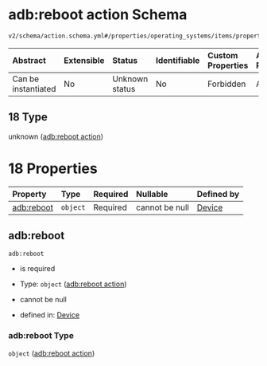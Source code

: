 # adb:reboot action Schema

```txt
v2/schema/action.schema.yml#/properties/operating_systems/items/properties/steps/items/properties/actions/items/oneOf/18
```



| Abstract            | Extensible | Status         | Identifiable | Custom Properties | Additional Properties | Access Restrictions | Defined In                                                          |
| :------------------ | :--------- | :------------- | :----------- | :---------------- | :-------------------- | :------------------ | :------------------------------------------------------------------ |
| Can be instantiated | No         | Unknown status | No           | Forbidden         | Allowed               | none                | [device.schema.json*](../device.schema.json "open original schema") |

## 18 Type

unknown ([adb:reboot action](device-properties-operating-systems-operating-system-properties-steps-step-properties-group-step-action-oneof-adbreboot-action.md))

# 18 Properties

| Property                 | Type     | Required | Nullable       | Defined by                                                                                                                                                                                                                                                                                                               |
| :----------------------- | :------- | :------- | :------------- | :----------------------------------------------------------------------------------------------------------------------------------------------------------------------------------------------------------------------------------------------------------------------------------------------------------------------- |
| [adb:reboot](#adbreboot) | `object` | Required | cannot be null | [Device](device-properties-operating-systems-operating-system-properties-steps-step-properties-group-step-action-oneof-adbreboot-action-properties-adbreboot-action.md "v2/schema/action.schema.yml#/properties/operating_systems/items/properties/steps/items/properties/actions/items/oneOf/18/properties/adb:reboot") |

## adb:reboot



`adb:reboot`

*   is required

*   Type: `object` ([adb:reboot action](device-properties-operating-systems-operating-system-properties-steps-step-properties-group-step-action-oneof-adbreboot-action-properties-adbreboot-action.md))

*   cannot be null

*   defined in: [Device](device-properties-operating-systems-operating-system-properties-steps-step-properties-group-step-action-oneof-adbreboot-action-properties-adbreboot-action.md "v2/schema/action.schema.yml#/properties/operating_systems/items/properties/steps/items/properties/actions/items/oneOf/18/properties/adb:reboot")

### adb:reboot Type

`object` ([adb:reboot action](device-properties-operating-systems-operating-system-properties-steps-step-properties-group-step-action-oneof-adbreboot-action-properties-adbreboot-action.md))
